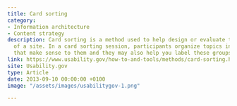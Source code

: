 ```yaml
---
title: Card sorting
category:
- Information architecture
- Content strategy
description: Card sorting is a method used to help design or evaluate the information architecture
  of a site. In a card sorting session, participants organize topics into categories
  that make sense to them and they may also help you label these groups.
link: https://www.usability.gov/how-to-and-tools/methods/card-sorting.html
site: Usability.gov
type: Article
date: 2013-09-10 00:00:00 +0100
image: "/assets/images/usabilitygov-1.png"

---
```

